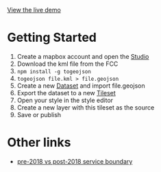 [View the live demo](https://wcbn.github.io/maps/)

# Getting Started
1. Create a mapbox account and open the [Studio](https://www.mapbox.com/studio/)
2. Download the kml file from the FCC
3. `npm install -g togeojson`
4. `togeojson file.kml > file.geojson`
5. Create a new [Dataset](https://www.mapbox.com/studio/datasets/) and import file.geojson
6. Export the dataset to a new [Tileset](https://www.mapbox.com/studio/tilesets/)
7. Open your style in the style editor
8. Create a new layer with this tileset as the source
9. Save or publish

# Other links
* [pre-2018 vs post-2018 service boundary](https://api.mapbox.com/styles/v1/dctalbot/cjq0ehygw0kxy2rpizijvw37g.html?fresh=true&title=true&access_token=pk.eyJ1IjoiZGN0YWxib3QiLCJhIjoiY2oyZTA1M2YyMDRzbjJxczVkNTAzOGxlbCJ9.d4nW2fje4KFA7TPNJoH8FA#10.11/42.2726/-83.7519)